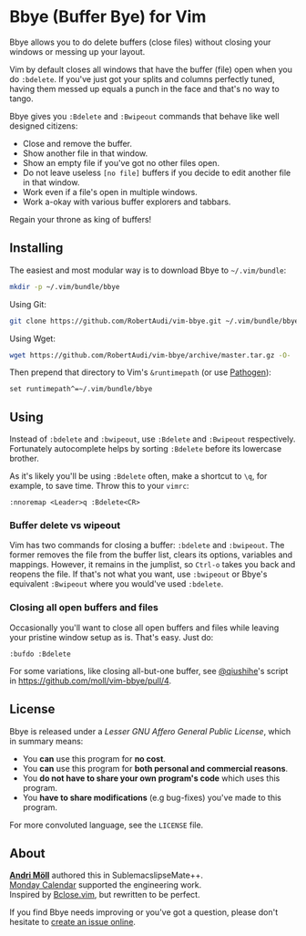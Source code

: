 Bbye (Buffer Bye) for Vim
==========================

Bbye allows you to do delete buffers (close files) without closing your windows or messing up your layout.

Vim by default closes all windows that have the buffer (file) open when you do `:bdelete`.  If you've just got your splits and columns perfectly tuned, having them messed up equals a punch in the face and that's no way to tango.

Bbye gives you `:Bdelete` and `:Bwipeout` commands that behave like well designed citizens:

- Close and remove the buffer.
- Show another file in that window.
- Show an empty file if you've got no other files open.
- Do not leave useless `[no file]` buffers if you decide to edit another file in that window.
- Work even if a file's open in multiple windows.
- Work a-okay with various buffer explorers and tabbars.

Regain your throne as king of buffers!

Installing
----------

The easiest and most modular way is to download Bbye to `~/.vim/bundle`:

```sh
mkdir -p ~/.vim/bundle/bbye
```

Using Git:

```sh
git clone https://github.com/RobertAudi/vim-bbye.git ~/.vim/bundle/bbye
```

Using Wget:

```sh
wget https://github.com/RobertAudi/vim-bbye/archive/master.tar.gz -O- | tar -xf- --strip-components 1 -C ~/.vim/bundle/bbye
```

Then prepend that directory to Vim's `&runtimepath` (or use [Pathogen](https://github.com/tpope/vim-pathogen)):

```vim
set runtimepath^=~/.vim/bundle/bbye
```

Using
-----

Instead of `:bdelete` and `:bwipeout`, use `:Bdelete` and `:Bwipeout` respectively. Fortunately autocomplete helps by sorting `:Bdelete` before its lowercase brother.

As it's likely you'll be using `:Bdelete` often, make a shortcut to `\q`, for example, to save time. Throw this to your `vimrc`:

```vim
:nnoremap <Leader>q :Bdelete<CR>
```

### Buffer delete vs wipeout

Vim has two commands for closing a buffer: `:bdelete` and `:bwipeout`. The former removes the file from the buffer list, clears its options, variables and mappings. However, it remains in the jumplist, so `Ctrl-o` takes you back and reopens the file. If that's not what you want, use `:bwipeout` or Bbye's equivalent `:Bwipeout` where you would've used `:bdelete`.

### Closing all open buffers and files

Occasionally you'll want to close all open buffers and files while leaving your pristine window setup as is. That's easy. Just do:

```vim
:bufdo :Bdelete
```

For some variations, like closing all-but-one buffer, see [@qiushihe](https://github.com/qiushihe)'s script in https://github.com/moll/vim-bbye/pull/4.

License
-------

Bbye is released under a *Lesser GNU Affero General Public License*, which in summary means:

- You **can** use this program for **no cost**.
- You **can** use this program for **both personal and commercial reasons**.
- You **do not have to share your own program's code** which uses this program.
- You **have to share modifications** (e.g bug-fixes) you've made to this program.

For more convoluted language, see the `LICENSE` file.

About
-----

**[Andri Möll](http://themoll.com)** authored this in SublemacslipseMate++.<br/>
[Monday Calendar](https://mondayapp.com) supported the engineering work.<br/>
Inspired by [Bclose.vim](http://vim.wikia.com/wiki/VimTip165), but rewritten to be perfect.<br/>

If you find Bbye needs improving or you've got a question, please don't hesitate to [create an issue online](https://github.com/RobertAudi/vim-bbye/issues).
